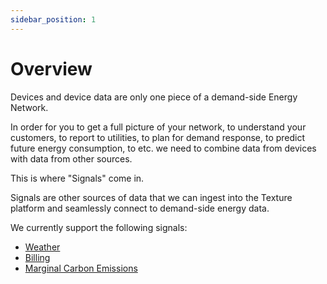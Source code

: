```yaml
---
sidebar_position: 1
---
```


# Overview

Devices and device data are only one piece of a demand-side Energy Network.

In order for you to get a full picture of your network, to understand your customers, to report to utilities, to plan for demand response, to predict future energy consumption, to etc. we need to combine data from devices with data from other sources.

This is where "Signals" come in.

Signals are other sources of data that we can ingest into the Texture platform and seamlessly connect to demand-side energy data.

We currently support the following signals:

* [Weather](/docs/signals/weather)
* [Billing](/docs/signals/billing)
* [Marginal Carbon Emissions](/docs/signals/marginal-carbon-emissions)
